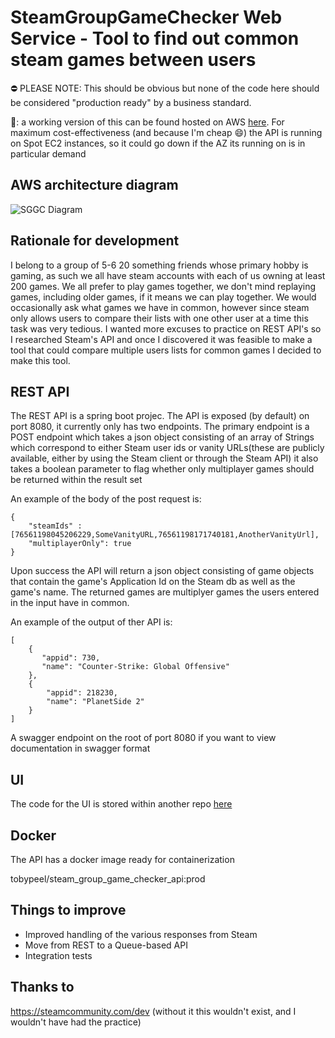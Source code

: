 # SteamGroupGameChecker Web Service - Tool to find out common steam games between users

⛔ PLEASE NOTE: This should be obvious but none of the code here should be considered "production ready" by a business standard.

:wave:: a working version of this can be found hosted on AWS [here](https://www.steamgroupgamechecker.co.uk/). 
For maximum cost-effectiveness (and because I'm cheap :smile:) the API is running on Spot EC2 instances, so it could 
go down if the AZ its running on is in particular demand

## AWS architecture diagram

![SGGC Diagram](https://user-images.githubusercontent.com/35812795/160235199-29a246e0-6da8-4371-b02b-027195adb380.png)

## Rationale for development

I belong to a group of 5-6 20 something friends whose primary hobby is gaming, as such we all have steam accounts with 
each of us owning at least 200 games. We all prefer to play games together, we don't mind replaying games, including 
older games, if it means we can play together. We would occasionally ask what games we have in common, however since 
steam only allows users to compare their lists with one other user at a time this task was very tedious. I wanted more 
excuses to practice on REST API's so I researched Steam's API and once I discovered it was feasible to make a tool 
that could compare multiple users lists for common games I decided to make this tool.

## REST API

The REST API is a spring boot projec. The API is exposed (by default) on port 8080, it currently only has two endpoints.
The primary endpoint is a POST endpoint which takes a json object consisting of an array of Strings which correspond to 
either Steam user ids or vanity URLs(these are publicly available, either by using the Steam client or through the Steam API) 
it also takes a boolean parameter to flag whether only multiplayer games should be returned within the result set

An example of the body of the post request is:
```
{
	"steamIds" : [76561198045206229,SomeVanityURL,76561198171740181,AnotherVanityUrl],
	"multiplayerOnly": true
}
```

Upon success the API will return a json object consisting of game objects that contain the game's Application Id on 
the Steam db as well as the game's name. The returned games are multiplyer games the users entered in the input 
have in common.

An example of the output of ther API is:
```
[
    {
       "appid": 730,
       "name": "Counter-Strike: Global Offensive"
    },
    {
        "appid": 218230,
        "name": "PlanetSide 2"
    }
]
```

A swagger endpoint on the root of port 8080 if you want to view documentation in swagger format

## UI

The code for the UI is stored within another repo [here](https://github.com/Toby70b/SGGC_UI)

## Docker

The API has a docker image ready for containerization

tobypeel/steam_group_game_checker_api:prod

## Things to improve
* Improved handling of the various responses from Steam
* Move from REST to a Queue-based API
* Integration tests


## Thanks to
https://steamcommunity.com/dev (without it this wouldn't exist, and I wouldn't have had the practice) 

